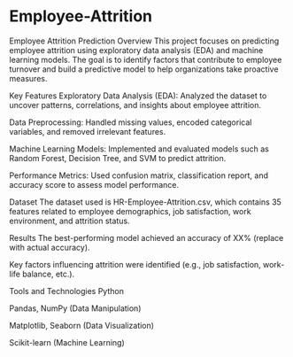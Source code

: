 # Employee-Attrition
Employee Attrition Prediction
Overview
This project focuses on predicting employee attrition using exploratory data analysis (EDA) and machine learning models. The goal is to identify factors that contribute to employee turnover and build a predictive model to help organizations take proactive measures.

Key Features
Exploratory Data Analysis (EDA): Analyzed the dataset to uncover patterns, correlations, and insights about employee attrition.

Data Preprocessing: Handled missing values, encoded categorical variables, and removed irrelevant features.

Machine Learning Models: Implemented and evaluated models such as Random Forest, Decision Tree, and SVM to predict attrition.

Performance Metrics: Used confusion matrix, classification report, and accuracy score to assess model performance.

Dataset
The dataset used is HR-Employee-Attrition.csv, which contains 35 features related to employee demographics, job satisfaction, work environment, and attrition status.

Results
The best-performing model achieved an accuracy of XX% (replace with actual accuracy).

Key factors influencing attrition were identified (e.g., job satisfaction, work-life balance, etc.).

Tools and Technologies
Python

Pandas, NumPy (Data Manipulation)

Matplotlib, Seaborn (Data Visualization)

Scikit-learn (Machine Learning)
